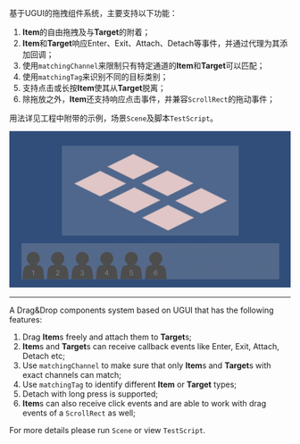 基于UGUI的拖拽组件系统，主要支持以下功能：

1. **Item**的自由拖拽及与**Target**的附着；
2. **Item**和**Target**响应Enter、Exit、Attach、Detach等事件，并通过代理为其添加回调；
3. 使用`matchingChannel`来限制只有特定通道的**Item**和**Target**可以匹配；
4. 使用`matchingTag`来识别不同的目标类别；
5. 支持点击或长按**Item**使其从**Target**脱离；
6. 除拖放之外，**Item**还支持响应点击事件，并兼容`ScrollRect`的拖动事件；

用法详见工程中附带的示例，场景`Scene`及脚本`TestScript`。

![test.gif](test.gif)


---



A Drag&Drop components system based on UGUI that has the following features:

1. Drag **Item**s freely and attach them to **Target**s;
2. **Item**s and **Target**s can receive callback events like Enter, Exit, Attach, Detach etc;
3. Use `matchingChannel` to make sure that only **Item**s and **Target**s with exact channels can match;
4. Use `matchingTag` to identify different **Item** or **Target** types;
5. Detach with long press is supported;
6. **Item**s can also receive click events and are able to work with drag events of a `ScrollRect` as well;

For more details please run `Scene` or view `TestScript`.


